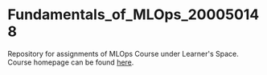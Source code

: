 # Fundamentals_of_MLOps_200050148

Repository for assignments of MLOps Course under Learner's Space. <br/>
Course homepage can be found [here](https://www.notion.so/Fundamentals-of-MLOps-A-Hands-On-Approach-2fca17359f044ac8bf2ba694606a7d34#886aaf0d30ad47eba6b754778d899072).
